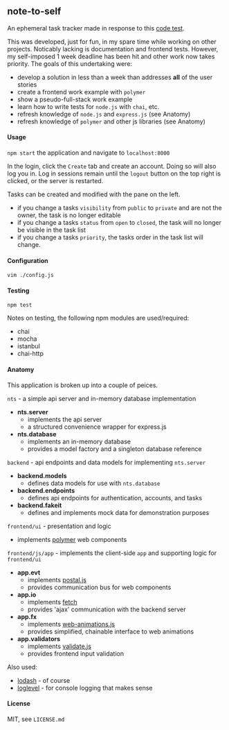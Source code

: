 

## note-to-self

An ephemeral task tracker made in response to this [code test](https://github.com/jduv/codetest-1354d4).

This was developed, just for fun, in my spare time while working on other projects. Noticably lacking is documentation and frontend tests. However, my self-imposed 1 week deadline has been hit and other work now takes priority. The goals of this undertaking were:

- develop a solution in less than a week than addresses __all__ of the user stories
- create a frontend work example with `polymer`
- show a pseudo-full-stack work example
- learn how to write tests for `node.js` with `chai`, etc.
- refresh knowledge of `node.js` and `express.js` (see Anatomy)
- refresh knowledge of `polymer` and other js libraries (see Anatomy)

#### Usage

`npm start` the application and navigate to `localhost:8000`

In the login, click the `Create` tab and create an account. Doing so will also log you in. Log in sessions remain until the `logout` button on the top right is clicked, or the server is restarted.

Tasks can be created and modified with the pane on the left.

- if you change a tasks `visibility` from `public` to `private` and are not the owner, the task is no longer editable
- if you change a tasks `status` from `open` to `closed`, the task will no longer be visible in the task list
- if you change a tasks `priority`, the tasks order in the task list will change.

#### Configuration

`vim ./config.js`

#### Testing

`npm test`

Notes on testing, the following npm modules are used/required:
- chai
- mocha
- istanbul
- chai-http

#### Anatomy

This application is broken up into a couple of peices.

`nts` - a simple api server and in-memory database implementation

- __nts.server__
    - implements the api server
    - a structured convenience wrapper for express.js
- __nts.database__
    - implements an in-memory database
    - provides a model factory and a singleton database reference

`backend` - api endpoints and data models for implementing `nts.server`

- __backend.models__
    - defines data models for use with `nts.database`
- __backend.endpoints__
    - defines api endpoints for authentication, accounts, and tasks
- __backend.fakeit__
    - defines and implements mock data for demonstration purposes

`frontend/ui` - presentation and logic

- implements [polymer](https://github.com/Polymer/polymer) web components

`frontend/js/app` - implements the client-side `app` and supporting logic for `frontend/ui`

- __app.evt__
    - implements [postal.js](https://github.com/postaljs/postal.js)
    - provides communication bus for web components
- __app.io__
    - implements [fetch](https://github.com/github/fetch)
    - provides 'ajax' communication with the backend server
- __app.fx__
    - implements [web-animations.js](https://github.com/web-animations/web-animations-js)
    - provides simplified, chainable interface to web animations
- __app.validators__
    - implements [validate.js](https://github.com/ansman/validate.js)
    - provides frontend input validation

Also used:

- [lodash](https://github.com/lodash/lodash) - of course
- [loglevel](https://github.com/pimterry/loglevel) - for console logging that makes sense

#### License

MIT, see `LICENSE.md`

